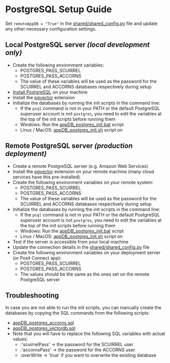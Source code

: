 # PostgreSQL Setup Guide

Set `remoteAppDB = "True"` in the
[shared/shared_config.py](../../shared/shared_config.toml) file and update any other
necessary configuration settings.

## Local PostgreSQL server _(local development only)_

- Create the following environment variables:
  - POSTGRES_PASS_SCUIRREL
  - POSTGRES_PASS_ACCORNS
  - The value of these variables will be used as the password for the SCUIRREL and
    ACCORNS databases respectively during setup
- [Install PostgreSQL](https://www.postgresql.org/) on your machine
- Install the [pgvector](https://github.com/pgvector/pgvector) extension
- Initialize the databases by running the init scripts in the command line:
  - If the `psql` command is not in your PATH or the default PostgreSQL superuser
    account is not `postgres`, you need to edit the variables at the top of the init
    scripts before running them
  - Windows: Run the [appDB_postgres_init.bat](../../ACCORNS/appDB/appDB_postgres_init.bat)
    script
  - Linux / MacOS: [appDB_postgres_init.sh](../../ACCORNS/appDB/appDB_postgres_init.sh)
    script on

## Remote PostgreSQL server _(production deployment)_

- Create a remote PostgreSQL server (e.g. Amazon Web Services)
- Install the [pgvector](https://github.com/pgvector/pgvector) extension on your remote
  machine (many cloud services have this pre-installed).
- Create the following environment variables on your remote system:
  - POSTGRES_PASS_SCUIRREL
  - POSTGRES_PASS_ACCORNS
  - The value of these variables will be used as the password for the SCUIRREL and
    ACCORNS databases respectively during setup
- Initialize the databases by running the init scripts in the command line:
  - If the `psql` command is not in your PATH or the default PostgreSQL superuser
    account is not `postgres`, you need to edit the variables at the top of the init
    scripts before running them
  - Windows: Run the [appDB_postgres_init.bat](../../ACCORNS/appDB/appDB_postgres_init.bat)
    script
  - Linux / MacOS: [appDB_postgres_init.sh](../../ACCORNS/appDB/appDB_postgres_init.sh)
    script on
- Test if the server is accessible from your local machine
- Update the connection details in the
  [shared/shared_config.py](../../shared/shared_config.toml) file
- Create the following environment variables on your deployment server (or Posit Connect
  app):
  - POSTGRES_PASS_SCUIRREL
  - POSTGRES_PASS_ACCORNS
  - The values should be the same as the ones set on the remote PostgreSQL server

## Troubleshooting

In case you are not able to run the init scripts, you can manually create the databases
by copying the SQL commands from the following scripts:
- [appDB_postgres_accorns.sql](../../ACCORNS/appDB/appDB_postgres_accorns.sql)
- [appDB_postgres_vectordb.sql](../../ACCORNS/appDB/appDB_postgres_vectordb.sql)
- Note that you will have to replace the following SQL variables with actual values:
    - :'scuirrelPass' -> the password for the SCUIRREL user
    - :'accornsPass' -> the password for the ACCORNS user
    - :overWrite -> 'true' if you want to overwrite the existing database
